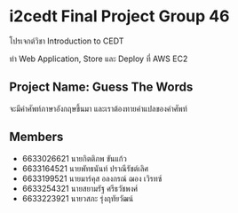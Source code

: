 # i2cedt Final Project Group 46
<p>โปรเจกต์วิชา Introduction to CEDT</p>
<p>ทำ Web Application, Store และ Deploy ที่ AWS EC2</p>

## Project Name: Guess The Words
<p>จะมีคำศัพท์ภาษาอังกฤษขึ้นมา และเราต้องทายคำแปลของคำศัพท์</p>

## Members
- 6633026621 นายกิตติภพ ขันแก้ว
- 6633164521 นายพัทธนันท์ ปราณีรัชต์เลิศ
- 6633199521 นายมาร์คุส อลงกรณ์ ฌอง เวิรทซ์
- 6633254321 นายสยามรัฐ ศรีธวัชพงศ์
- 6633223921 นายวสภะ รุ่งฤทัยวัฒน์
